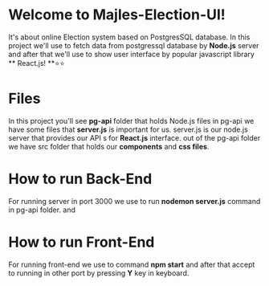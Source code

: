 # Welcome to Majles-Election-UI!

It's about online Election system based on PostgresSQL database.
In this project we'll use to fetch data from postgressql database by **Node.js** server and after that we'll use to show user interface by popular javascript library ** React.js! **⭐⭐


# Files

In this project you'll see **pg-api** folder that holds Node.js files in pg-api we have some files that **server.js** is important for us.
server.js is our node.js server that provides our API s for **React.js** interface.
out of the pg-api folder we have src folder that holds our **components** and **css files**. 

# How to run Back-End

For running server in port 3000 we use to run **nodemon server.js** command in pg-api folder. and 
# How to run Front-End

For  running front-end we use to command **npm start** and after that accept to running in other port by pressing **Y** key in keyboard.



